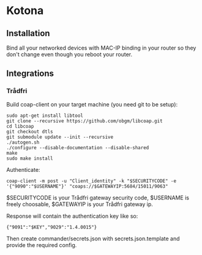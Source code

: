# Kotona

## Installation

Bind all your networked devices with MAC-IP binding in your router so they don't change even though you reboot your router.

## Integrations

### Trådfri

Build coap-client on your target machine (you need git to be setup):

```
sudo apt-get install libtool
git clone --recursive https://github.com/obgm/libcoap.git
cd libcoap
git checkout dtls
git submodule update --init --recursive
./autogen.sh
./configure --disable-documentation --disable-shared
make
sudo make install
```

Authenticate:

```
coap-client -m post -u "Client_identity" -k "$SECURITYCODE" -e '{"9090":"$USERNAME"}' "coaps://$GATEWAYIP:5684/15011/9063"
```

$SECURITYCODE is your Trådfri gateway security code, $USERNAME is freely choosable, $GATEWAYIP is your Trådfri gateway ip.

Response will contain the authentication key like so:

```
{"9091":"$KEY","9029":"1.4.0015"}
```

Then create commander/secrets.json with secrets.json.template and provide the required config.
